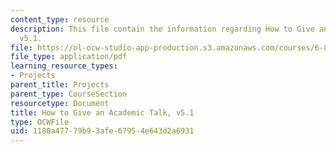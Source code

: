 ```yaml
---
content_type: resource
description: This file contain the information regarding How to Give an Academic Talk,
  v5.1.
file: https://ol-ocw-studio-app-production.s3.amazonaws.com/courses/6-857-network-and-computer-security-spring-2014/1180a47779b93afe67954e643d2a6931_MIT6_857S14_proj_umic-talk.pdf
file_type: application/pdf
learning_resource_types:
- Projects
parent_title: Projects
parent_type: CourseSection
resourcetype: Document
title: How to Give an Academic Talk, v5.1
type: OCWFile
uid: 1180a477-79b9-3afe-6795-4e643d2a6931
---
```

